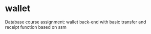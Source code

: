 # wallet
Database course assignment: wallet back-end with basic transfer and receipt function based on ssm

